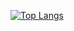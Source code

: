 [![Top Langs](https://github-readme-stats.vercel.app/api/top-langs/?username=mikatrow)](https://github.com/mikatrow/mikatrow/)
